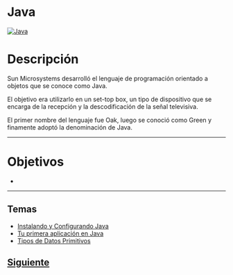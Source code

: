 # **Java**  
[![Java](https://icon-library.net/images/java-icon-png/java-icon-png-2.jpg)]()  

# Descripción  
Sun Microsystems desarrolló el lenguaje de programación orientado a objetos que se conoce como Java. 

El objetivo era utilizarlo en un set-top box, un tipo de dispositivo que se encarga de la recepción y la descodificación de la señal televisiva. 

El primer nombre del lenguaje fue Oak, luego se conoció como Green y finamente adoptó la denominación de Java.

***
# Objetivos  
*


***

## Temas  
* [Instalando y Configurando Java](page0.md)
* [Tu primera aplicación en Java](page1.md)
* [Tipos de Datos Primitivos](page2.md)

## [Siguiente](page1.md)